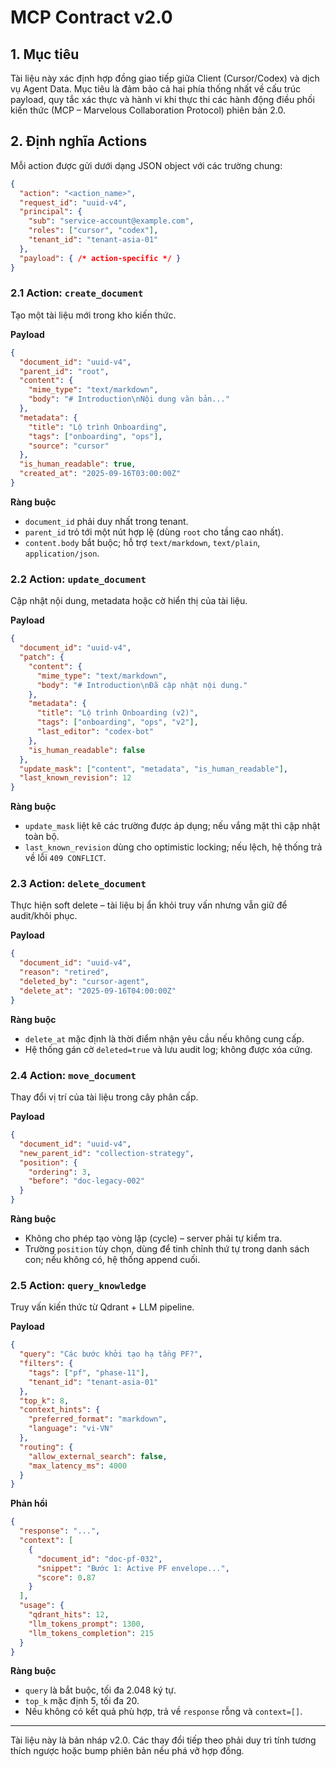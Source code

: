# MCP Contract v2.0

## 1. Mục tiêu
Tài liệu này xác định hợp đồng giao tiếp giữa Client (Cursor/Codex) và dịch vụ Agent Data. Mục tiêu là đảm bảo cả hai phía thống nhất về cấu trúc payload, quy tắc xác thực và hành vi khi thực thi các hành động điều phối kiến thức (MCP – Marvelous Collaboration Protocol) phiên bản 2.0.

## 2. Định nghĩa Actions
Mỗi action được gửi dưới dạng JSON object với các trường chung:

```json
{
  "action": "<action_name>",
  "request_id": "uuid-v4",
  "principal": {
    "sub": "service-account@example.com",
    "roles": ["cursor", "codex"],
    "tenant_id": "tenant-asia-01"
  },
  "payload": { /* action-specific */ }
}
```

### 2.1 Action: `create_document`
Tạo một tài liệu mới trong kho kiến thức.

**Payload**
```json
{
  "document_id": "uuid-v4",
  "parent_id": "root", 
  "content": {
    "mime_type": "text/markdown",
    "body": "# Introduction\nNội dung văn bản..."
  },
  "metadata": {
    "title": "Lộ trình Onboarding",
    "tags": ["onboarding", "ops"],
    "source": "cursor"
  },
  "is_human_readable": true,
  "created_at": "2025-09-16T03:00:00Z"
}
```

**Ràng buộc**
- `document_id` phải duy nhất trong tenant.
- `parent_id` trỏ tới một nút hợp lệ (dùng `root` cho tầng cao nhất).
- `content.body` bắt buộc; hỗ trợ `text/markdown`, `text/plain`, `application/json`.

### 2.2 Action: `update_document`
Cập nhật nội dung, metadata hoặc cờ hiển thị của tài liệu.

**Payload**
```json
{
  "document_id": "uuid-v4",
  "patch": {
    "content": {
      "mime_type": "text/markdown",
      "body": "# Introduction\nĐã cập nhật nội dung." 
    },
    "metadata": {
      "title": "Lộ trình Onboarding (v2)",
      "tags": ["onboarding", "ops", "v2"],
      "last_editor": "codex-bot"
    },
    "is_human_readable": false
  },
  "update_mask": ["content", "metadata", "is_human_readable"],
  "last_known_revision": 12
}
```

**Ràng buộc**
- `update_mask` liệt kê các trường được áp dụng; nếu vắng mặt thì cập nhật toàn bộ.
- `last_known_revision` dùng cho optimistic locking; nếu lệch, hệ thống trả về lỗi `409 CONFLICT`.

### 2.3 Action: `delete_document`
Thực hiện soft delete – tài liệu bị ẩn khỏi truy vấn nhưng vẫn giữ để audit/khôi phục.

**Payload**
```json
{
  "document_id": "uuid-v4",
  "reason": "retired",
  "deleted_by": "cursor-agent",
  "delete_at": "2025-09-16T04:00:00Z"
}
```

**Ràng buộc**
- `delete_at` mặc định là thời điểm nhận yêu cầu nếu không cung cấp.
- Hệ thống gán cờ `deleted=true` và lưu audit log; không được xóa cứng.

### 2.4 Action: `move_document`
Thay đổi vị trí của tài liệu trong cây phân cấp.

**Payload**
```json
{
  "document_id": "uuid-v4",
  "new_parent_id": "collection-strategy",
  "position": {
    "ordering": 3,
    "before": "doc-legacy-002"
  }
}
```

**Ràng buộc**
- Không cho phép tạo vòng lặp (cycle) – server phải tự kiểm tra.
- Trường `position` tùy chọn, dùng để tinh chỉnh thứ tự trong danh sách con; nếu không có, hệ thống append cuối.

### 2.5 Action: `query_knowledge`
Truy vấn kiến thức từ Qdrant + LLM pipeline.

**Payload**
```json
{
  "query": "Các bước khởi tạo hạ tầng PF?",
  "filters": {
    "tags": ["pf", "phase-11"],
    "tenant_id": "tenant-asia-01"
  },
  "top_k": 8,
  "context_hints": {
    "preferred_format": "markdown",
    "language": "vi-VN"
  },
  "routing": {
    "allow_external_search": false,
    "max_latency_ms": 4000
  }
}
```

**Phản hồi**
```json
{
  "response": "...",
  "context": [
    {
      "document_id": "doc-pf-032",
      "snippet": "Bước 1: Active PF envelope...",
      "score": 0.87
    }
  ],
  "usage": {
    "qdrant_hits": 12,
    "llm_tokens_prompt": 1300,
    "llm_tokens_completion": 215
  }
}
```

**Ràng buộc**
- `query` là bắt buộc, tối đa 2.048 ký tự.
- `top_k` mặc định 5, tối đa 20.
- Nếu không có kết quả phù hợp, trả về `response` rỗng và `context=[]`.

---

Tài liệu này là bản nháp v2.0. Các thay đổi tiếp theo phải duy trì tính tương thích ngược hoặc bump phiên bản nếu phá vỡ hợp đồng.
